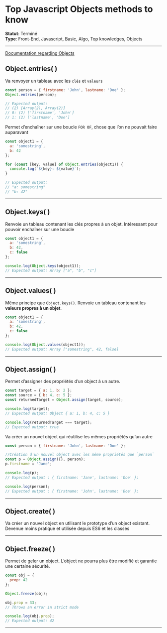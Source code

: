# **Top Javascript Objects methods to know**

**Statut**: Terminé  
**Type**: Front-End, Javascript, Basic, Algo, Top knowledges, Objects

___

[Documentation regarding Objects](https://developer.mozilla.org/fr/docs/Web/JavaScript/Reference/Global_Objects/Object)

## **Object.entries( )**

Va renvoyer un tableau avec les `clés` et `valeurs`

```javascript
const person = { firstname: 'John', lastname: 'Doe' };
Object.entries(person);

// Expected output: 
// (2) [Array(2), Array(2)]
// 0: (2) ['firstname', 'John']
// 1: (2) ['lastname', 'Doe']
```

Permet d’enchaîner sur une boucle `FOR OF`, chose que l’on ne pouvait faire auparavant

```javascript
const object1 = {
  a: 'somestring',
  b: 42
};

for (const [key, value] of Object.entries(object1)) {
  console.log(`${key}: ${value}`);
}

// Expected output:
// "a: somestring"
// "b: 42"
```

___

## **Object.keys( )**

Renvoie un tableau contenant les clés propres à un objet. Intéressant pour pouvoir enchaîner sur une boucle

```javascript
const object1 = {
  a: 'somestring',
  b: 42,
  c: false
};

console.log(Object.keys(object1));
// Expected output: Array ["a", "b", "c"]
```

___

## **Object.values( )**

Même principe que `Object.keys()`. Renvoie un tableau contenant les **valeurs propres à un objet**.

```javascript
const object1 = {
  a: 'somestring',
  b: 42,
  c: false
};

console.log(Object.values(object1));
// Expected output: Array ["somestring", 42, false]
```

___

## **Object.assign( )**

Permet d’assigner des propriétés d’un object à un autre.

```javascript
const target = { a: 1, b: 2 };
const source = { b: 4, c: 5 };
const returnedTarget = Object.assign(target, source);

console.log(target);
// Expected output: Object { a: 1, b: 4, c: 5 }

console.log(returnedTarget === target);
// Expected output: true
```

Va créer un nouvel object qui réutilise les mêmes propriétés qu’un autre

```javascript
const person = { firstname: 'John', lastname: 'Doe' };

//Création d'un nouvel object avec les même propriétés que `person`
const p = Object.assign({}, person);
p.firstname = 'Jane';

console.log(p);
// Expected output : { firstname: 'Jane', lastname: 'Doe' };

console.log(person);
// Expected output : { firstname: 'John', lastname: 'Doe' };
```

___

## **Object.create( )**

Va créer un nouvel object en utilisant le prototype d’un object existant.  
Devenue moins pratique et utilisée depuis ES6 et les classes  

___

## **Object.freeze( )**

Permet de geler un object. L’object ne pourra plus être modifié et garantie une certaine sécurité.

```javascript
const obj = {
  prop: 42
};

Object.freeze(obj);

obj.prop = 33;
// Throws an error in strict mode

console.log(obj.prop);
// Expected output: 42
```

___
